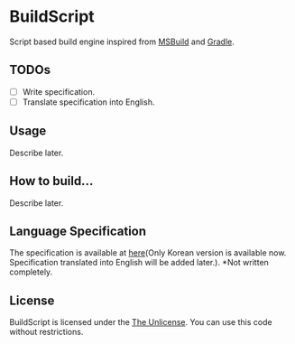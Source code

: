 # BuildScript
Script based build engine inspired from [MSBuild](https://docs.microsoft.com/en-us/visualstudio/msbuild/msbuild) and [Gradle](https://gradle.org).

## TODOs
- [ ] Write specification.
- [ ] Translate specification into English.

## Usage
Describe later.

## How to build...
Describe later.

## Language Specification
The specification is available at [here](Documents/Index.md)(Only Korean version is available now. Specification translated into English will be added later.). *Not written completely.

## License
BuildScript is licensed under the [The Unlicense](http://unlicense.org). You can use this code without restrictions.
